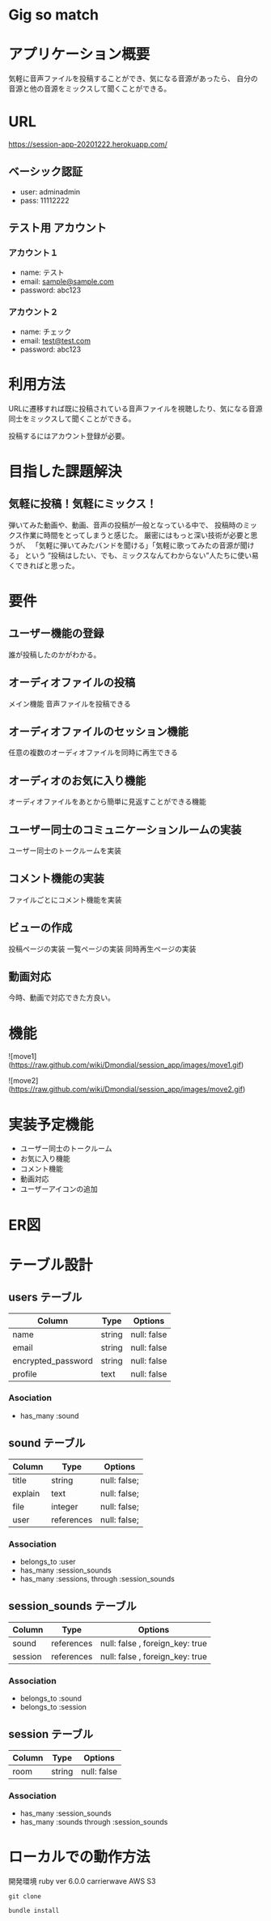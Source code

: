 # Gig so match

# アプリケーション概要
気軽に音声ファイルを投稿することができ、気になる音源があったら、
自分の音源と他の音源をミックスして聞くことができる。


# URL
https://session-app-20201222.herokuapp.com/

## ベーシック認証
- user: adminadmin
- pass: 11112222
## テスト用 アカウント
### アカウント１
- name: テスト 
- email: sample@sample.com 
- password: abc123

### アカウント２
- name: チェック 
- email: test@test.com 
- password: abc123
 

# 利用方法
URLに遷移すれば既に投稿されている音声ファイルを視聴したり、気になる音源同士をミックスして聞くことができる。

投稿するにはアカウント登録が必要。


# 目指した課題解決
## 気軽に投稿！気軽にミックス！
弾いてみた動画や、動画、音声の投稿が一般となっている中で、
投稿時のミックス作業に時間をとってしまうと感じた。
厳密にはもっと深い技術が必要と思うが、
「気軽に弾いてみたバンドを聞ける」「気軽に歌ってみたの音源が聞ける」
という
”投稿はしたい、でも、ミックスなんてわからない”人たちに使い易くできればと思った。

# 要件
## ユーザー機能の登録
誰が投稿したのかがわかる。
## オーディオファイルの投稿
メイン機能
音声ファイルを投稿できる
## オーディオファイルのセッション機能
任意の複数のオーディオファイルを同時に再生できる
## オーディオのお気に入り機能
オーディオファイルをあとから簡単に見返すことができる機能
## ユーザー同士のコミュニケーションルームの実装
ユーザー同士のトークルームを実装
## コメント機能の実装
ファイルごとにコメント機能を実装

## ビューの作成
投稿ページの実装
一覧ページの実装
同時再生ページの実装


## 動画対応
今時、動画で対応できた方良い。

# 機能
![move1]
(https://raw.github.com/wiki/Dmondial/session_app/images/move1.gif)

![move2]
(https://raw.github.com/wiki/Dmondial/session_app/images/move2.gif)


# 実装予定機能
- ユーザー同士のトークルーム
- お気に入り機能
- コメント機能
- 動画対応
- ユーザーアイコンの追加

# ER図
# テーブル設計

## users テーブル

| Column             | Type    | Options     |
| --------           | ------  | ----------- |
| name               | string  | null: false |
| email              | string  | null: false |
| encrypted_password | string  | null: false |
| profile            | text    | null: false |



### Asociation

- has_many :sound

## sound テーブル

| Column       | Type       | Options                        |
| -------      | ---------  | ------------------------------ |
| title        | string     | null: false;                   |
| explain      | text       | null: false;                   |
| file         | integer    | null: false;                   |
| user         | references | null: false;                   |


### Association

- belongs_to :user
- has_many :session_sounds
- has_many :sessions, through :session_sounds


## session_sounds テーブル

| Column          | Type       | Options                         |
| ------          | ------     | -----------                     |
| sound           | references | null: false , foreign_key: true |
| session         | references | null: false , foreign_key: true |

### Association
- belongs_to :sound
- belongs_to :session


## session テーブル

| Column          | Type       | Options                         |
| ------          | ------     | -----------                     |
| room            | string     | null: false                     |


### Association

- has_many :session_sounds
- has_many :sounds through :session_sounds


# ローカルでの動作方法
開発環境 
ruby ver 6.0.0
carrierwave
AWS S3

```
git clone
```
```
bundle install
```
